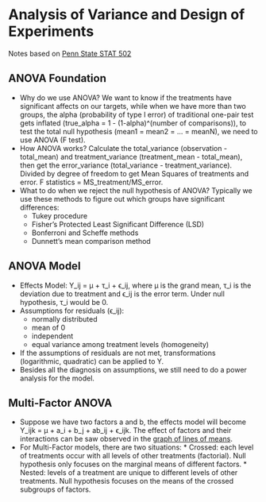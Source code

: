 # Analysis of Variance and Design of Experiments
Notes based on [Penn State STAT 502](https://newonlinecourses.science.psu.edu/stat502/node/1/)

## ANOVA Foundation
* Why do we use ANOVA? We want to know if the treatments have significant affects on our targets, while when we have more than two groups, the alpha (probability of type I error) of traditional one-pair test gets inflated (true_alpha = 1 - (1-alpha)^(number of comparisons)), to test the total null hypothesis (mean1 = mean2 = ... = meanN), we need to use ANOVA (F test).
* How ANOVA works? Calculate the total_variance (observation - total_mean) and treatment_variance (treatment_mean - total_mean), then get the error_variance (total_variance - treatment_variance). Divided by degree of freedom to get Mean Squares of treatments and error. F statistics = MS_treatment/MS_error.
* What to do when we reject the null hypothesis of ANOVA? Typically we use these methods to figure out which groups have significant differences:
  * Tukey procedure
  * Fisher’s Protected Least Significant Difference (LSD)
  * Bonferroni and Scheffe methods
  * Dunnett’s mean comparison method

## ANOVA Model
* Effects Model: Y_ij = μ + τ_i + ϵ_ij, where μ is the grand mean, τ_i is the deviation due to treatment and ϵ_ij is the error term. Under null hypothesis, τ_i would be 0.
* Assumptions for residuals (ϵ_ij):
  * normally distributed
  * mean of 0
  * independent
  * equal variance among treatment levels (homogeneity)
* If the assumptions of residuals are not met, transformations (logarithmic, quadratic) can be applied to Y.
* Besides all the diagnosis on assumptions, we still need to do a power analysis for the model.

## Multi-Factor ANOVA
* Suppose we have two factors a and b, the effects model will become Y_ijk = μ + a_i + b_j + ab_ij + ϵ_ijk. The effect of factors and their interactions can be saw observed in the [graph of lines of means](https://newonlinecourses.science.psu.edu/stat502/node/153/).
* For Multi-Factor models, there are two situations:
      * Crossed: each level of treatments occur with all levels of other treatments (factorial). Null hypothesis only focuses on the marginal means of different factors.
      * Nested: levels of a treatment are unique to different levels of other treatments. Null hypothesis focuses on the means of the crossed subgroups of factors.
  

